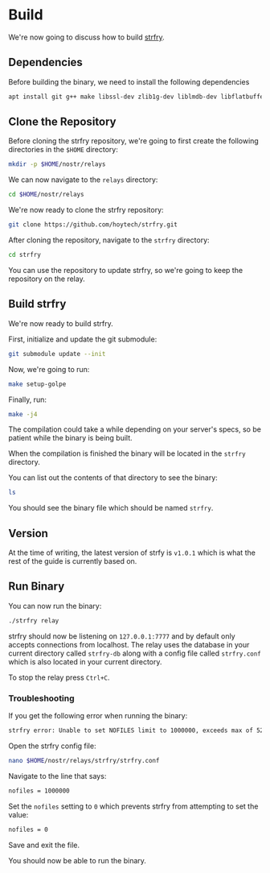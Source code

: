 # Build

We're now going to discuss how to build [strfry](https://github.com/hoytech/strfry "strfry").

## Dependencies

Before building the binary, we need to install the following dependencies

```bash
apt install git g++ make libssl-dev zlib1g-dev liblmdb-dev libflatbuffers-dev libsecp256k1-dev libzstd-dev
```

## Clone the Repository

Before cloning the strfry repository, we're going to first create the following directories in the `$HOME` directory:

```bash
mkdir -p $HOME/nostr/relays
```

We can now navigate to the `relays` directory:

```bash
cd $HOME/nostr/relays
```

We're now ready to clone the strfry repository:

```bash
git clone https://github.com/hoytech/strfry.git
```

After cloning the repository, navigate to the `strfry` directory:

```bash
cd strfry
```

You can use the repository to update strfry, so we're going to keep the repository on the relay.

## Build strfry

We're now ready to build strfry.

First, initialize and update the git submodule:

```bash
git submodule update --init
```

Now, we're going to run:

```bash
make setup-golpe
```

Finally, run:

```bash
make -j4
```

The compilation could take a while depending on your server's specs, so be patient while the binary is being built.

When the compilation is finished the binary will be located in the `strfry` directory.

You can list out the contents of that directory to see the binary:

```bash
ls
```

You should see the binary file which should be named `strfry`.

## Version

At the time of writing, the latest version of strfy is `v1.0.1` which is what the rest of the guide is currently based on.

## Run Binary

You can now run the binary:

```bash
./strfry relay
```

strfry should now be listening on `127.0.0.1:7777` and by default only accepts connections from localhost. The relay uses the database in your current directory called `strfry-db` along with a config file called `strfry.conf` which is also located in your current directory.

To stop the relay press `Ctrl+C`.

### Troubleshooting

If you get the following error when running the binary:

```bash
strfry error: Unable to set NOFILES limit to 1000000, exceeds max of 524288
```

Open the strfry config file:

```bash
nano $HOME/nostr/relays/strfry/strfry.conf
```

Navigate to the line that says:

```bash
nofiles = 1000000
```

Set the `nofiles` setting to `0` which prevents strfry from attempting to set the value:

```bash
nofiles = 0
```

Save and exit the file.

You should now be able to run the binary.
